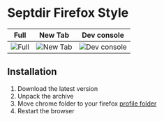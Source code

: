 # Septdir Firefox Style

Full | New Tab | Dev console
--- | --- | ---
 ![Full](https://septdir.ru/images/blog/39/1.jpg) | ![New Tab](https://septdir.ru/images/blog/39/2.jpg) | ![Dev console](https://septdir.ru/images/blog/39/3.jpg)
 
## Installation
1. Download the latest version
2. Unpack the archive
3. Move chrome folder to your firefox [profile folder](http://kb.mozillazine.org/Profile_folder#Folders)
4. Restart the browser